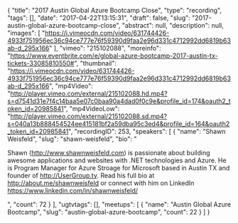 {
  "title": "2017 Austin Global Azure Bootcamp Close",
  "type": "recording",
  "tags": [],
  "date": "2017-04-22T13:15:31",
  "draft": false,
  "slug": "2017-austin-global-azure-bootcamp-close",
  "abstract": null,
  "description": null,
  "images": [
    "https://i.vimeocdn.com/video/631744426-4933f751956ec36c94ce777e76f59390d9faa2e96d331c4712992dd6819b63ab-d_295x166"
  ],
  "vimeo": "215102088",
  "moreinfo": "https://www.eventbrite.com/e/global-azure-bootcamp-2017-austin-tx-tickets-33085810550#",
  "thumbnail": "https://i.vimeocdn.com/video/631744426-4933f751956ec36c94ce777e76f59390d9faa2e96d331c4712992dd6819b63ab-d_295x166",
  "mp4Video": "http://player.vimeo.com/external/215102088.hd.mp4?s=d7541d31e7f4c14baa5e07c0baa90a4dad0f0c9e&profile_id=174&oauth2_token_id=20985841",
  "mp4VideoLow": "http://player.vimeo.com/external/215102088.sd.mp4?s=040a13b888454524ee415181bf2a59dba95c3ed4&profile_id=164&oauth2_token_id=20985841",
  "recordingID": 253,
  "speakers": [
    {
      "name": "Shawn Weisfeld",
      "slug": "shawn-weisfeld",
      "bio": "<p>Shawn (http://www.shawnweisfeld.com) is passionate about building awesome applications and websites with .NET technologies and Azure. He is Program Manager for Azure Stroage for Microsoft based in Austin TX and founder of http://UserGroup.tv. Read his full bio at http://about.me/shawnweisfeld or connect with him on LinkedIn https://www.linkedin.com/in/shawnweisfeld/</p>",
      "count": 72
    }
  ],
  "ugtvtags": [],
  "meetups": [
    {
      "name": "Austin Global Azure Bootcamp",
      "slug": "austin-global-azure-bootcamp",
      "count": 22
    }
  ]
}